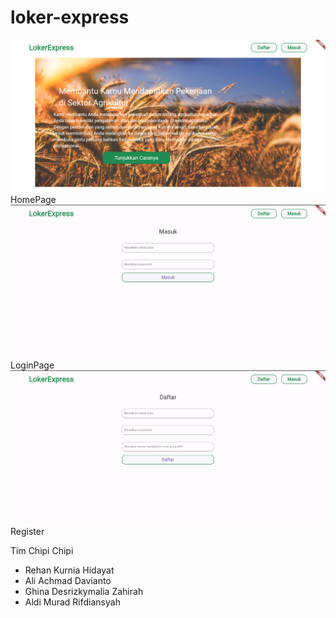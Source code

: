 # loker-express


![Alt text](image.png)
HomePage
![Alt text](image-1.png)
LoginPage
![Alt text](image-2.png)
Register

Tim Chipi Chipi
- Rehan Kurnia Hidayat
- Ali Achmad Davianto
- Ghina Desrizkymalia Zahirah
- Aldi Murad Rifdiansyah